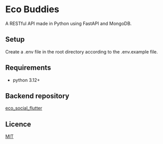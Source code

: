 # Eco Buddies
A RESTful API made in Python using FastAPI and MongoDB.

## Setup
Create a .env file in the root directory according to the .env.example file.

## Requirements
- python 3.12+

## Backend repository
[eco_social_flutter](https://github.com/AVKayen/eco_social_flutter)

## Licence
[MIT](https://github.com/AVKayen/eco_social_fastapi/blob/master/LICENSE)